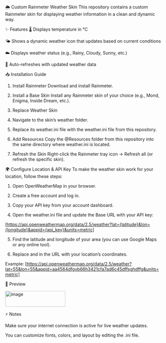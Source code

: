 🌦️ Custom Rainmeter Weather Skin
This repository contains a custom Rainmeter skin for displaying weather information in a clean and dynamic way.

✨ Features
🌡️ Displays temperature in °C

🌤️ Shows a dynamic weather icon that updates based on current conditions

☁️ Displays weather status (e.g., Rainy, Cloudy, Sunny, etc.)

🔄 Auto-refreshes with updated weather data





📥 Installation Guide
1. Install Rainmeter Download and install Rainmeter.

2. Install a Base Skin Install any Rainmeter skin of your choice (e.g., Mond, Enigma, Inside Dream, etc.).

3. Replace Weather Skin

4. Navigate to the skin’s weather folder.

5. Replace its weather.ini file with the weather.ini file from this repository.

6. Add Resources Copy the @Resources folder from this repository into the same directory where weather.ini is located.

7. Refresh the Skin Right-click the Rainmeter tray icon → Refresh all (or refresh the specific skin).






🌍 Configure Location & API Key
To make the weather skin work for your location, follow these steps:

1. Open OpenWeatherMap in your browser.

2. Create a free account and log in.

3. Copy your API key from your account dashboard.

4. Open the weather.ini file and update the Base URL with your API key:

[https://api.openweathermap.org/data/2.5/weather?lat={latitude}&lon={longitude}&appid={api_key}&units=metric]

5. Find the latitude and longitude of your area (you can use Google Maps or any online tool).

6. Replace <latitude> and <longitude> in the URL with your location’s coordinates.

Example:
[https://api.openweathermap.org/data/2.5/weather?lat=55&lon=55&appid=aa4564dfgvb66h3421cfa7ad6c45dffsghdffg&units=metric]

📸 Preview

<img width="194" height="51" alt="image" src="https://github.com/user-attachments/assets/961e708f-f5a4-47e3-aacd-264bc67cb961" />







⚡ Notes

Make sure your internet connection is active for live weather updates.

You can customize fonts, colors, and layout by editing the .ini file.
